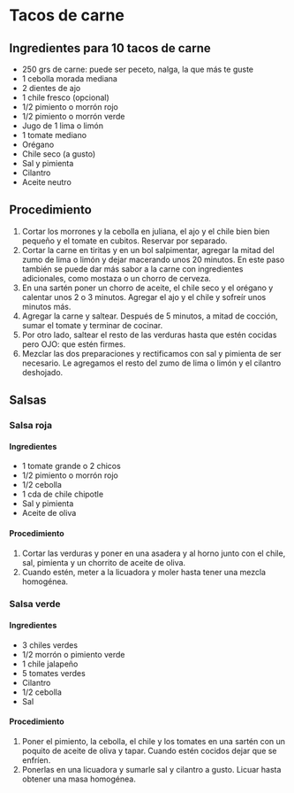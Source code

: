 # Tacos de carne
## Ingredientes para 10 tacos de carne
- 250 grs de carne: puede ser peceto, nalga, la que más te guste
- 1 cebolla morada mediana
- 2 dientes de ajo
- 1 chile fresco (opcional)
- 1/2 pimiento o morrón rojo
- 1/2 pimiento o morrón verde
- Jugo de 1 lima o limón
- 1 tomate mediano
- Orégano
- Chile seco (a gusto)
- Sal y pimienta
- Cilantro
- Aceite neutro

## Procedimiento
1. Cortar los morrones y la cebolla en juliana, el ajo y el chile bien bien pequeño y el tomate en cubitos. Reservar por separado.
2. Cortar la carne en tiritas y en un bol salpimentar, agregar la mitad del zumo de lima o limón y dejar macerando unos 20 minutos. En este paso también se puede dar más sabor a la carne con ingredientes adicionales, como mostaza o un chorro de cerveza.
3. En una sartén poner un chorro de aceite, el chile seco y el orégano y calentar unos 2 o 3 minutos. Agregar el ajo y el chile y sofreír unos minutos más.
4. Agregar la carne y saltear. Después de 5 minutos, a mitad de cocción, sumar el tomate y terminar de cocinar.
5. Por otro lado, saltear el resto de las verduras hasta que estén cocidas pero OJO: que estén firmes.
6. Mezclar las dos preparaciones y rectificamos con sal y pimienta de ser necesario. Le agregamos el resto del zumo de lima o limón y el cilantro deshojado.

## Salsas
### Salsa roja
#### Ingredientes
- 1 tomate grande o 2 chicos
- 1/2 pimiento o morrón rojo
- 1/2 cebolla
- 1 cda de chile chipotle
- Sal y pimienta
- Aceite de oliva

#### Procedimiento
1. Cortar las verduras y poner en una asadera y al horno junto con el chile, sal, pimienta y un chorrito de aceite de oliva.
2. Cuando estén, meter a la licuadora y moler hasta tener una mezcla homogénea.

### Salsa verde
#### Ingredientes
- 3 chiles verdes
- 1/2 morrón o pimiento verde
- 1 chile jalapeño
- 5 tomates verdes
- Cilantro
- 1/2 cebolla
- Sal

#### Procedimiento
1. Poner el pimiento, la cebolla, el chile y los tomates en una sartén con un poquito de aceite de oliva y tapar. Cuando estén cocidos dejar que se enfríen.
2. Ponerlas en una licuadora y sumarle sal y cilantro a gusto. Licuar hasta obtener una masa homogénea.